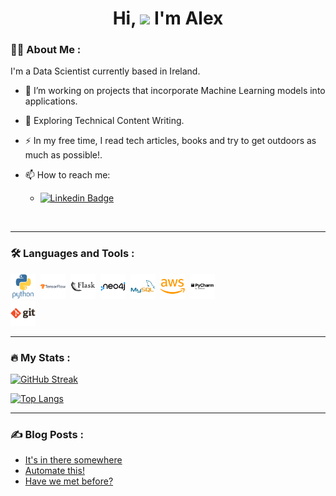 <div id="header" align="center">
  <div id="title">
  </div>
  <h1>
    Hi, <img src="https://media.giphy.com/media/hvRJCLFzcasrR4ia7z/giphy.gif" width="30px"/> I'm Alex
  </h1>
</div>

### :man_technologist: About Me :
I'm a Data Scientist currently based in Ireland.
- :telescope: I’m working on projects that incorporate Machine Learning models into applications.

- :seedling: Exploring Technical Content Writing.

- :zap: In my free time, I read tech articles, books and try to get outdoors as much as possible!.

- :mailbox: How to reach me: 
   - [![Linkedin Badge](https://img.shields.io/badge/LinkedIn-blue?style=flat&logo=linkedin&logoColor=white)](www.linkedin.com/in/alex-s-8327b3191)


<div id="header" align="left">
  <img src="https://komarev.com/ghpvc/?username=a-shanahan&style=flat-square&color=blue" alt=""/>
</div>
</div>

---

### :hammer_and_wrench: Languages and Tools :
<div>
  <img src="https://github.com/devicons/devicon/blob/master/icons/python/python-original-wordmark.svg" title="Python" alt="Python" width="40" height="40"/>&nbsp;
   <img src="https://github.com/devicons/devicon/blob/master/icons/tensorflow/tensorflow-original-wordmark.svg" title="Tensorflow" alt="Tensorflow" width="40" height="40"/>&nbsp;
  <img src="https://github.com/devicons/devicon/blob/master/icons/flask/flask-original-wordmark.svg" title="Flask" alt="Flask" width="40" height="40"/>&nbsp;
  <img src="https://github.com/devicons/devicon/blob/master/icons/neo4j/neo4j-original-wordmark.svg" title="Neo4j" alt="Neo4j" width="40" height="40"/>&nbsp;
  <img src="https://github.com/devicons/devicon/blob/master/icons/mysql/mysql-original-wordmark.svg" title="MySQL" alt="MySQL" width="40" height="40"/>&nbsp;
  <img src="https://github.com/devicons/devicon/blob/master/icons/amazonwebservices/amazonwebservices-plain-wordmark.svg" title="AWS" alt="AWS" width="40" height="40"/>&nbsp;
    <img src="https://github.com/devicons/devicon/blob/master/icons/pycharm/pycharm-original-wordmark.svg" title="PyCharm" **alt="PyCharm" width="40" height="40"/>
</div>
  <img src="https://github.com/devicons/devicon/blob/master/icons/git/git-original-wordmark.svg" title="Git" **alt="Git" width="40" height="40"/>
</div>

---

### :fire: My Stats :
[![GitHub Streak](http://github-readme-streak-stats.herokuapp.com?user=a-shanahan&theme=dark&background=000000)](https://git.io/streak-stats)

[![Top Langs](https://github-readme-stats.vercel.app/api/top-langs/?username=a-shanahan&layout=compact&theme=vision-friendly-dark)](https://github.com/a-shanahan/github-readme-stats)

---

### :writing_hand: Blog Posts :
<!-- BLOG-POST-LIST:START -->
- [It's in there somewhere](https://pickle-coreopsis-f01.notion.site/It-s-in-there-somewhere-c1a144e7de954f41ad5e2f88100bfee9)
- [Automate this!](https://pickle-coreopsis-f01.notion.site/Automate-this-25ac8ece29b747d9abe687b2f85674b4)
- [Have we met before?](https://pickle-coreopsis-f01.notion.site/Have-we-met-before-c61e9cab22894342877fe2413337131c)
<!-- BLOG-POST-LIST:END -->
